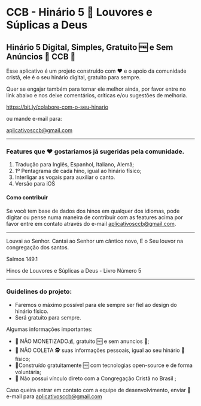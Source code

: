 # CCB - Hinário 5 🎻 Louvores e Súplicas a Deus

## Hinário 5 Digital, Simples, Gratuito 🆓 e Sem Anúncios 🙌 CCB 🌟

Esse aplicativo é um projeto construído com ❤️ e o apoio da comunidade cristã, ele é o seu hinário digital, gratuito para sempre.

Quer se engajar também para tornar ele melhor ainda, por favor entre no link abaixo e nos deixe comentários, críticas e/ou sugestões de melhoria.

https://bit.ly/colabore-com-o-seu-hinario

ou mande e-mail para:

aplicativosccb@gmail.com

---------
### Features que  ❤️ gostariamos já sugeridas pela comunidade.

1. Tradução para Inglês, Espanhol, Italiano, Alemã;
2. 1º Pentagrama de cada hino, igual ao hinário físico;
3. Interligar as vogais para auxiliar o canto.
4. Versão para iOS

#### Como contribuir

Se você tem base de dados dos hinos em qualquer dos idiomas, pode digitar ou pense numa maneira de contribuir com as features acima por favor entre em contato através do e-mail aplicativosccb@gmail.com.

---------

Louvai ao Senhor.
Cantai ao Senhor um cântico novo,
E o Seu louvor na congregação dos santos.

Salmos 149.1

Hinos de Louvores e Súplicas a Deus - Livro Número 5

---------

### Guidelines do projeto:

- Faremos o máximo possível para ele sempre ser fiel ao design do hinário físico.
- Será gratuito para sempre.

Algumas informações importantes:

- 🚫 NÃO MONETIZADO💰, gratuito 🆓 e sem anuncios 🙌;
- 🚫 NÃO COLETA 🕵️ suas informações pessoais, igual ao seu hinário 📖 físico;
- 🔨Construído gratuitamente 🆓 com tecnologias open-source e de forma voluntária;
- 🛐 Não possui vínculo direto com a Congregação Cristã no Brasil ;

Caso queira entrar em contato com a equipe de desenvolvimento, enviar 📨 e-mail para aplicativosccb@gmail.com
